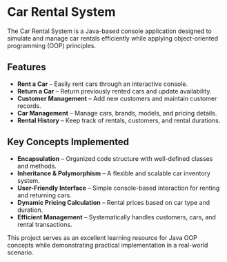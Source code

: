# Car Rental System  

The Car Rental System is a Java-based console application designed to simulate and manage car rentals efficiently while applying object-oriented programming (OOP) principles.  

## Features  

- **Rent a Car** – Easily rent cars through an interactive console.  
- **Return a Car** – Return previously rented cars and update availability.  
- **Customer Management** – Add new customers and maintain customer records.  
- **Car Management** – Manage cars, brands, models, and pricing details.  
- **Rental History** – Keep track of rentals, customers, and rental durations.  

## Key Concepts Implemented  

- **Encapsulation** – Organized code structure with well-defined classes and methods.  
- **Inheritance & Polymorphism** – A flexible and scalable car inventory system.  
- **User-Friendly Interface** – Simple console-based interaction for renting and returning cars.  
- **Dynamic Pricing Calculation** – Rental prices based on car type and duration.  
- **Efficient Management** – Systematically handles customers, cars, and rental transactions.  

This project serves as an excellent learning resource for Java OOP concepts while demonstrating practical implementation in a real-world scenario.
